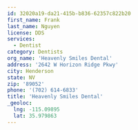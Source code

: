 ```yaml
---
id: 32020a19-da21-415b-b836-62357c822b20
first_name: Frank
last_name: Nguyen
license: DDS
services:
  - Dentist
category: Dentists
org_name: 'Heavenly Smiles Dental'
address: '2642 W Horizon Ridge Pkwy'
city: Henderson
state: NV
zip: '89052'
phone: '(702) 614-6833'
title: 'Heavenly Smiles Dental'
_geoloc:
  lng: -115.09895
  lat: 35.979863
---
```

